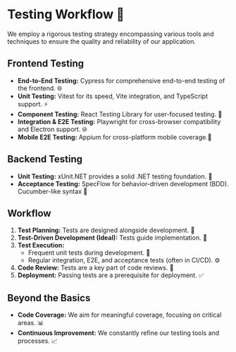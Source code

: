 # Testing Workflow 💪

We employ a rigorous testing strategy encompassing various tools and techniques to ensure the quality and reliability of our application.

## Frontend Testing

- **End-to-End Testing:** Cypress for comprehensive end-to-end testing of the frontend. 🌐
- **Unit Testing:** Vitest for its speed, Vite integration, and TypeScript support. ⚡
- **Component Testing:** React Testing Library for user-focused testing. 👤
- **Integration & E2E Testing:** Playwright for cross-browser compatibility and Electron support. 🌐
- **Mobile E2E Testing:** Appium for cross-platform mobile coverage.📱

## Backend Testing

- **Unit Testing:** xUnit.NET provides a solid .NET testing foundation. 🧪
- **Acceptance Testing:** SpecFlow for behavior-driven development (BDD). Cucumber-like syntax 📖

## Workflow

1. **Test Planning:** Tests are designed alongside development. 📝
2. **Test-Driven Development (Ideal):** Tests guide implementation. 🎯
3. **Test Execution:**
   - Frequent unit tests during development. 🔁
   - Regular integration, E2E, and acceptance tests (often in CI/CD). ⚙️
4. **Code Review:** Tests are a key part of code reviews. 👀
5. **Deployment:** Passing tests are a prerequisite for deployment. ✅

## Beyond the Basics

- **Code Coverage:** We aim for meaningful coverage, focusing on critical areas. 📊
- **Continuous Improvement:** We constantly refine our testing tools and processes. 📈
